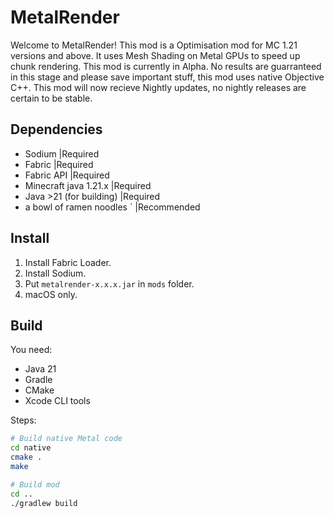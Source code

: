 # MetalRender

Welcome to MetalRender! This mod is a Optimisation mod for MC 1.21 versions and above. It uses Mesh Shading on Metal GPUs to speed up chunk rendering.
This mod is currently in Alpha. No results are guarranteed in this stage and please save important stuff, this mod uses native Objective C++.
This mod will now recieve Nightly updates, no nightly releases are certain to be stable.

## Dependencies
- Sodium                        |Required
- Fabric                        |Required
- Fabric API                    |Required
- Minecraft java 1.21.x         |Required
- Java >21 (for building)       |Required
- a bowl of ramen noodles   `   |Recommended

## Install
1. Install Fabric Loader.
2. Install Sodium.
3. Put `metalrender-x.x.x.jar` in `mods` folder.
4. macOS only.

## Build
You need:
- Java 21
- Gradle
- CMake
- Xcode CLI tools

Steps:
```bash
# Build native Metal code
cd native
cmake .
make

# Build mod
cd ..
./gradlew build
